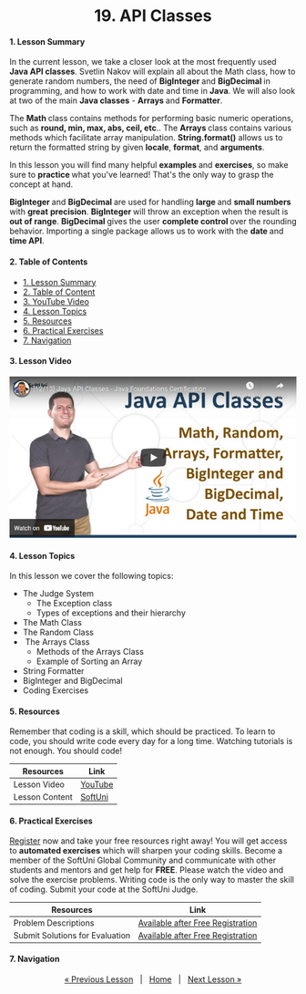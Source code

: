 <h1 align="center">19. API Classes</h1>

#### 1. Lesson Summary

<p>In the current lesson, we take a closer look at the most frequently used <b>Java API classes</b>. Svetlin Nakov will explain all about the Math class, how to generate random numbers, the need of <b>BigInteger </b>and <b>BigDecimal </b>in programming, and how to work with date and time in <b>Java</b>. We will also look at two of the main <b>Java classes</b> - <b>Arrays </b>and <b>Formatter</b>.</p><p>The <b>Math </b>class contains methods for performing basic numeric operations, such as <b>round, min, max, abs, ceil, etc</b>.. The <b>Arrays </b>class contains various methods which facilitate array manipulation. <b>String.format()</b> allows us to return the formatted string by given <b>locale</b>, <b>format</b>, and <b>arguments</b>.</p><p>In this lesson you will find many helpful <b>examples </b>and <b>exercises</b>, so make sure to <b>practice </b>what you've learned! That's the only way to grasp the concept at hand.</p><p><b>BigInteger </b>and <b>BigDecimal </b>are used for handling <b>large </b>and <b>small numbers</b> with <b>great</b> <b>precision</b>. <b>BigInteger </b>will throw an exception when the result is <b>out of range</b>. <b>BigDecimal </b>gives the user <b>complete control </b>over the rounding behavior. Importing a single package allows us to work with the <b>date </b>and <b>time API</b>. </p>

#### 2. Table of Contents
* [1. Lesson Summary](#1-Lesson-Summary)
* [2. Table of Content](#2-Table-of-Content)
* [3. YouTube Video](#3-YouTube-Video)
* [4. Lesson Topics](#4-Lesson-Topics)
* [5. Resources](#5-Resources)
* [6. Practical Exercises](#6-Practical-Exercises)
* [7. Navigation](#7-Navigation)

#### 3. Lesson Video
<p align="center">
<a href="https://youtu.be/H57pSYrPv-g">
    <img src="assets/embedded-videos/19.png" alt="YouTube Thumbnail">
 </a>
</p>

#### 4. Lesson Topics
In this lesson we cover the following topics:

* The Judge System
    * The Exception class
    * Types of exceptions and their hierarchy
* The Math Class
* The Random Class
*  The Arrays Class
    * Methods of the Arrays Class
    * Example of Sorting an Array
* String Formatter
* BigInteger and BigDecimal
* Coding Exercises

#### 5. Resources
<p>Remember that coding is a skill, which should be practiced. To learn to code, you should write code every day for a long time. Watching tutorials is not enough. You should code! </p>

| Resources | Link |
| ----- | ----- |
| Lesson Video| [YouTube](https://youtu.be/H57pSYrPv-g) |
| Lesson Content | [SoftUni](https://softuni.org/code-lessons/java-foundations-certification-java-api-classes/) |

#### 6. Practical Exercises
<a href="https://softuni.org/checkout/join-community">Register</a> now and take your free resources right away! You will get access to **automated exercises** which will sharpen your coding skills. Become a member of the SoftUni Global Community and communicate with other students and mentors and get help for **FREE**.
Please watch the video and solve the exercise problems. Writing code is the only way to master the skill of coding. Submit your code at the SoftUni Judge.

| Resources | Link |
| ----- | ----- |
| Problem Descriptions | [Available after Free Registration](https://softuni.org/code-lessons/java-foundations-certification-java-api-classes/) |
| Submit Solutions for Evaluation | [Available after Free Registration](https://softuni.org/code-lessons/java-foundations-certification-java-api-classes/) |

#### 7. Navigation

<p align="center">
    <a href="https://github.com/SoftUni/Free-Java-Certification-Course/blob/main/lessons/18-Exception-Handling.md">« Previous Lesson</a> &nbsp; | &nbsp; <a href="https://github.com/SoftUni/Free-Java-Certification-Course">Home</a> &nbsp; | &nbsp; <a href="https://github.com/SoftUni/Free-Java-Certification-Course/blob/main/lessons/20-JDK-and-JRE.md">Next Lesson »</a>
</p>
